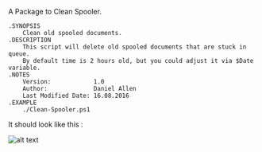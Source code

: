 A Package to Clean Spooler.

````
.SYNOPSIS
    Clean old spooled documents.
.DESCRIPTION
    This script will delete old spooled documents that are stuck in queue.
    By default time is 2 hours old, but you could adjust it via $Date variable.
.NOTES
    Version:            1.0
    Author:             Daniel Allen
    Last Modified Date: 16.08.2016
.EXAMPLE
    ./Clean-Spooler.ps1
````

It should look like this :

![alt text](https://github.com/wizz13150/PDQ_Repo/blob/master/Scripts/CleanSpooler/CleanSpooler.png)
